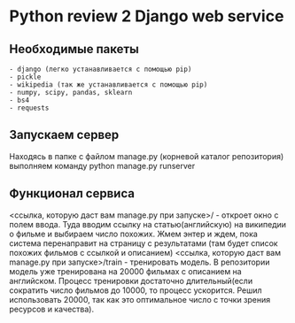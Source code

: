 # Python review 2 Django web service

## Необходимые пакеты
    - django (легко устанавливается с помощью pip)
    - pickle
    - wikipedia (так же устанавливается с помощью pip)
    - numpy, scipy, pandas, sklearn
    - bs4
    - requests

## Запускаем сервер
Находясь в папке с файлом manage.py (корневой каталог репозитория) выполняем команду python manage.py runserver

## Функционал сервиса

<ссылка, которую даст вам manage.py при запуске>/ - откроет окно с полем ввода. Туда вводим ссылку на статью(английскую) на википедии о фильме и выбираем число похожих.
Жмем энтер и ждем, пока система перенаправит на страницу с результатами (там будет список похожих фильмов с ссылкой и описанием)
<ссылка, которую даст вам manage.py при запуске>/train - тренировать модель. В репозитории модель уже тренирована на 20000 фильмах с описанием на английском. 
Процесс тренировки достаточно длительный(если сократить число фильмов до 10000, то процесс ускорится. Решил использовать 20000, так как это оптимальное число
с точки зрения ресурсов и качества). 

    
